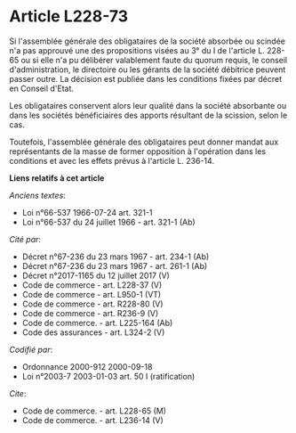 # Article L228-73

Si l'assemblée générale des obligataires de la société absorbée ou scindée n'a pas approuvé une des propositions visées au 3°
du I de l'article L. 228-65 ou si elle n'a pu délibérer valablement faute du quorum requis, le conseil d'administration, le
directoire ou les gérants de la société débitrice peuvent passer outre. La décision est publiée dans les conditions fixées
par décret en Conseil d'Etat.

Les obligataires conservent alors leur qualité dans la société absorbante ou dans les sociétés bénéficiaires des apports
résultant de la scission, selon le cas.

Toutefois, l'assemblée générale des obligataires peut donner mandat aux représentants de la masse de former opposition à
l'opération dans les conditions et avec les effets prévus à l'article L. 236-14.

**Liens relatifs à cet article**

_Anciens textes_:

  - Loi n°66-537 1966-07-24 art. 321-1
  - Loi n°66-537 du 24 juillet 1966 - art. 321-1 (Ab)

_Cité par_:

  - Décret n°67-236 du 23 mars 1967 - art. 234-1 (Ab)
  - Décret n°67-236 du 23 mars 1967 - art. 261-1 (Ab)
  - Décret n°2017-1165 du 12 juillet 2017 (V)
  - Code de commerce - art. L228-37 (V)
  - Code de commerce - art. L950-1 (VT)
  - Code de commerce - art. R228-80 (V)
  - Code de commerce - art. R236-9 (V)
  - Code de commerce. - art. L225-164 (Ab)
  - Code des assurances - art. L324-2 (V)

_Codifié par_:

  - Ordonnance 2000-912 2000-09-18
  - Loi n°2003-7 2003-01-03 art. 50 I (ratification)

_Cite_:

  - Code de commerce. - art. L228-65 (M)
  - Code de commerce. - art. L236-14 (V)

